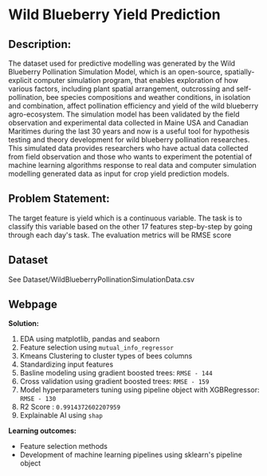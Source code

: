 # Wild Blueberry Yield Prediction

## Description: 
The dataset used for predictive modelling was generated by the Wild Blueberry Pollination Simulation Model, which is an open-source, spatially-explicit computer simulation program, that enables exploration of how various factors, including plant spatial arrangement, outcrossing and self-pollination, bee species compositions and weather conditions, in isolation and combination, affect pollination efficiency and yield of the wild blueberry agro-ecosystem. The simulation model has been validated by the field observation and experimental data collected in Maine USA and Canadian Maritimes during the last 30 years and now is a useful tool for hypothesis testing and theory development for wild blueberry pollination researches. This simulated data provides researchers who have actual data collected from field observation and those who wants to experiment the potential of machine learning algorithms response to real data and computer simulation modelling generated data as input for crop yield prediction models.

## Problem Statement: 
The target feature is yield which is a continuous variable. The task is to classify this variable based on the other 17 features step-by-step by going through each day's task. The evaluation metrics will be RMSE score

## Dataset
See Dataset/WildBlueberryPollinationSimulationData.csv

## Webpage

**Solution:**

1) EDA using matplotlib, pandas and seaborn
2) Feature selection using `mutual_info_regressor`
3) Kmeans Clustering to cluster types of bees columns
4) Standardizing input features
5) Basline modeling using gradient boosted trees: `RMSE - 144`
6) Cross validation using gradient boosted trees: `RMSE - 159`
7) Model hyperparameters tuning using pipeline object with XGBRegressor: `RMSE - 130`
8) R2 Score : `0.9914372602207959`
9) Explainable AI using `shap` 

**Learning outcomes:**

- Feature selection methods
- Development of machine learning pipelines using sklearn's pipeline object
